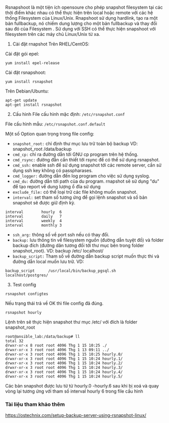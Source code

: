 Rsnapshoot là một tiện ích opensoure cho phép snapshot filesystem tại các thời điểm khác nhau có thể thực hiện trên local hoặc remote với các hệ thống Filesystem của Linux/Unix. Rnapshoot sử dụng hardlink, tạo ra một bản fullbackup, nó chiếm dung lượng cho một bản fullbackup và thay đổi sau đó của Filesystem . Sử dụng với SSH có thể thực hiện snapshoot với filesystem trên các máy chủ Linux/Unix từ xa.

1. Cài đặt rnapshot
Trên RHEL/CentOS:

Cài đặt gói epel:
```
yum install epel-release
```
Cài đặt rsnapshoot:
```
yum install rsnapshot
```
Trên Debian/Ubuntu:
```
apt-get update
apt-get install rsnapshot
```

2. Cấu hình
File cấu hình mặc định: ``` /etc/rsnapshot.conf ```

File cấu hình mẫu: ``` /etc/rsnapshot.conf.default ```

Một số Option quan trọng trong file config:

- ``` snapshot_root: ``` chỉ định thư mục lưu trữ toàn bộ backup VD: snapshot_root /data/backup
- ``` cmd_cp: ``` chỉ ra đường dẫn tới GNU cp program trên hệ thống.
- ``` cmd_rsync: ``` đường đẫn cần thiết tới rsync để có thể sử dụng rsnapshot.
- ``` cmd_ssh: ``` enable ssh để sử dụng snapshot tới các remote server, cần sử dụng ssh key không có passpharases.
- ``` cmd_logger: ``` đường dẫn đến log program cho việc sử dụng syslog.
- ``` cmd_du: ``` đường dẫn tới path của du program. rnapshot sẽ sử dụng "du" để tạo report về dung lượng ổ đĩa sử dụng
- ``` exclude_file: ``` có thể loại trữ các file không muốn snapshot.
- ``` interval: ``` set tham số tương ứng để gọi lệnh snapshot và số bản snapshot sẽ được giữ định kỳ.
```
interval        hourly  6
interval        daily   7
interval        weekly  4
interval        monthly 3
```
- ``` ssh_arg: ``` thông số về port ssh nếu có thay đổi.
- ``` backup: ``` lưu thông tin về filesystem nguồn (đường dẫn tuyệt đố) và folder backup đích (đường dãn tương đối tới thư mục bên trong folder snapshot_root).
VD: backup /etc/ localhost/
- ``` backup_script: ``` Tham số về đường dẫn backup script muốn thực thi và đường dẫn local muốn lưu trữ. 
VD:
```
backup_script      /usr/local/bin/backup_pgsql.sh       localhost/postgres/
```
3. Test config
```
rsnapshot configtes
```
Nếu trạng thái trả về OK thì file config đã đúng.
```
rsnapshot hourly
```
Lệnh trên sẽ thực hiện snapshot thư mục /etc/ với đích là folder snapshot_root
```
root@ansible_lab:/data/backup# ll
total 32
drwxr-xr-x 8 root root 4096 Thg 1 15 10:25 ./
drwxr-xr-x 3 root root 4096 Thg 1 13 09:11 ../
drwxr-xr-x 3 root root 4096 Thg 1 15 10:25 hourly.0/
drwxr-xr-x 3 root root 4096 Thg 1 15 10:24 hourly.1/
drwxr-xr-x 3 root root 4096 Thg 1 15 10:24 hourly.2/
drwxr-xr-x 3 root root 4096 Thg 1 15 10:24 hourly.3/
drwxr-xr-x 3 root root 4096 Thg 1 15 10:24 hourly.4/
drwxr-xr-x 3 root root 4096 Thg 1 15 10:24 hourly.5/
```
Các bản snapshot được lưu từ từ hourly.0 -hourly.6 sau khi bị xoá và quay vòng lại tương ứng với tham số interval hourly 6 trong file cấu hình

### Tài liệu tham khảo thêm 
https://ostechnix.com/setup-backup-server-using-rsnapshot-linux/
